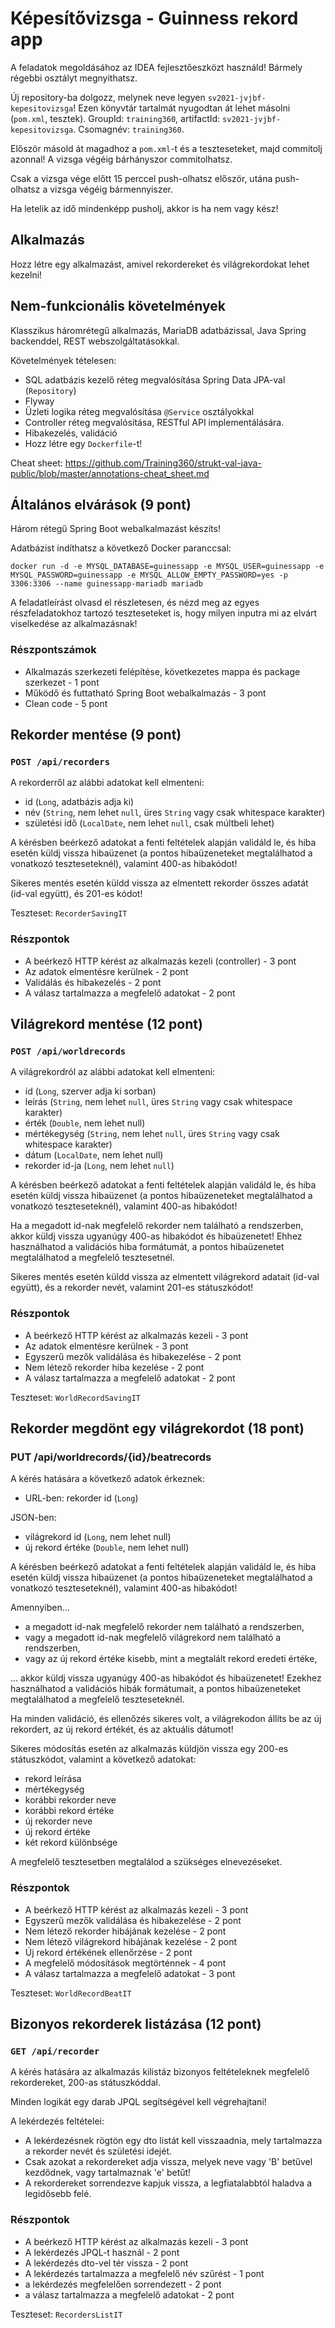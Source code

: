 # Képesítővizsga - Guinness rekord app

A feladatok megoldásához az IDEA fejlesztőeszközt használd!
Bármely régebbi osztályt megnyithatsz.

Új repository-ba dolgozz, melynek neve legyen `sv2021-jvjbf-kepesitovizsga`!
Ezen könyvtár tartalmát nyugodtan át lehet másolni (`pom.xml`, tesztek).
GroupId: `training360`, artifactId: `sv2021-jvjbf-kepesitovizsga`. Csomagnév: `training360`.

Először másold át magadhoz a `pom.xml`-t és a teszteseteket, majd commitolj azonnal!
A vizsga végéig bárhányszor commitolhatsz.

Csak a vizsga vége előtt 15 perccel push-olhatsz először, utána push-olhatsz a vizsga végéig bármennyiszer.

Ha letelik az idő mindenképp pusholj, akkor is
ha nem vagy kész!

## Alkalmazás

Hozz létre egy alkalmazást, amivel rekordereket és világrekordokat lehet kezelni!

## Nem-funkcionális követelmények

Klasszikus háromrétegű alkalmazás, MariaDB adatbázissal,
Java Spring backenddel, REST webszolgáltatásokkal.

Követelmények tételesen:

* SQL adatbázis kezelő réteg megvalósítása Spring Data JPA-val (`Repository`)
* Flyway
* Üzleti logika réteg megvalósítása `@Service` osztályokkal
* Controller réteg megvalósítása, RESTful API implementálására.
* Hibakezelés, validáció
* Hozz létre egy `Dockerfile`-t!

Cheat sheet: https://github.com/Training360/strukt-val-java-public/blob/master/annotations-cheat_sheet.md

## Általános elvárások (9 pont)

Három rétegű Spring Boot webalkalmazást készíts!

Adatbázist indíthatsz a következő Docker paranccsal:

```shell
docker run -d -e MYSQL_DATABASE=guinessapp -e MYSQL_USER=guinessapp -e MYSQL_PASSWORD=guinessapp -e MYSQL_ALLOW_EMPTY_PASSWORD=yes -p 3306:3306 --name guinessapp-mariadb mariadb
```

A feladatleírást olvasd el részletesen, és nézd meg az egyes részfeladatokhoz tartozó teszteseteket is,
hogy milyen inputra mi az elvárt viselkedése az alkalmazásnak!

### Részpontszámok

- Alkalmazás szerkezeti felépítése, következetes mappa és package szerkezet - 1 pont
- Működő és futtatható Spring Boot webalkalmazás - 3 pont
- Clean code - 5 pont

## Rekorder mentése (9 pont)

### `POST /api/recorders`

A rekorderről az alábbi adatokat kell elmenteni:

- id (`Long`, adatbázis adja ki)
- név (`String`, nem lehet `null`, üres `String` vagy csak whitespace karakter)
- születési idő (`LocalDate`, nem lehet `null`, csak múltbeli lehet)

A kérésben beérkező adatokat a fenti feltételek alapján validáld le, és
hiba esetén küldj vissza hibaüzenet (a pontos hibaüzeneteket megtalálhatod a vonatkozó teszteseteknél),
valamint 400-as hibakódot!

Sikeres mentés esetén küldd vissza az elmentett rekorder összes adatát (id-val együtt), és 201-es kódot!

Teszteset: `RecorderSavingIT`

### Részpontok

* A beérkező HTTP kérést az alkalmazás kezeli (controller) - 3 pont
* Az adatok elmentésre kerülnek - 2 pont
* Validálás és hibakezelés - 2 pont
* A válasz tartalmazza a megfelelő adatokat - 2 pont

## Világrekord mentése (12 pont)

### `POST /api/worldrecords`

A világrekordról az alábbi adatokat kell elmenteni:

- id (`Long`, szerver adja ki sorban)
- leírás (`String`, nem lehet `null`, üres `String` vagy csak whitespace karakter)
- érték (`Double`, nem lehet null)
- mértékegység (`String`, nem lehet `null`, üres `String` vagy csak whitespace karakter)
- dátum (`LocalDate`, nem lehet null)
- rekorder id-ja (`Long`, nem lehet `null`)

A kérésben beérkező adatokat a fenti feltételek alapján validáld le, és hiba esetén küldj vissza hibaüzenet
(a pontos hibaüzeneteket megtalálhatod a vonatkozó teszteseteknél), valamint 400-as hibakódot!

Ha a megadott id-nak megfelelő rekorder nem található a rendszerben, akkor küldj vissza ugyanúgy 400-as hibakódot és hibaüzenetet!
Ehhez használhatod a validációs hiba formátumát, a pontos hibaüzenetet megtalálhatod a megfelelő tesztesetnél.

Sikeres mentés esetén küldd vissza az elmentett világrekord adatait (id-val együtt), és a rekorder nevét, valamint 201-es státuszkódot!


### Részpontok

* A beérkező HTTP kérést az alkalmazás kezeli - 3 pont
* Az adatok elmentésre kerülnek - 3 pont
* Egyszerű mezők validálása és hibakezelése - 2 pont
* Nem létező rekorder hiba kezelése - 2 pont
* A válasz tartalmazza a megfelelő adatokat - 2 pont

Teszteset: `WorldRecordSavingIT`

## Rekorder megdönt egy világrekordot (18 pont)

### PUT /api/worldrecords/{id}/beatrecords

A kérés hatására a következő adatok érkeznek:

- URL-ben: rekorder id (`Long`)

JSON-ben:

- világrekord id  (`Long`, nem lehet null)
- új rekord értéke (`Double`, nem lehet null)

A kérésben beérkező adatokat a fenti feltételek alapján validáld le,
és hiba esetén küldj vissza hibaüzenet (a pontos hibaüzeneteket megtalálhatod a vonatkozó teszteseteknél), valamint 400-as hibakódot!

Amennyiben...

- a megadott id-nak megfelelő rekorder nem található a rendszerben,
- vagy a megadott id-nak megfelelő világrekord nem található a rendszerben,
- vagy az új rekord értéke kisebb, mint a megtalált rekord eredeti értéke,

... akkor küldj vissza ugyanúgy 400-as hibakódot és hibaüzenetet!
Ezekhez használhatod a validációs hibák formátumait, a pontos hibaüzeneteket megtalálhatod a megfelelő teszteseteknél.

Ha minden validáció, és ellenőzés sikeres volt, a világrekodon állíts be az új rekordert, az új rekord értékét, és az aktuális dátumot!

Sikeres módosítás esetén az alkalmazás küldjön vissza egy 200-es státuszkódot, valamint a következő adatokat:

- rekord leírása
- mértékegység
- korábbi rekorder neve
- korábbi rekord értéke
- új rekorder neve
- új rekord értéke
- két rekord különbsége

A megfelelő tesztesetben megtalálod a szükséges elnevezéseket.

### Részpontok

- A beérkező HTTP kérést az alkalmazás kezeli - 3 pont
- Egyszerű mezők validálása és hibakezelése - 2 pont
- Nem létező rekorder hibájának kezelése - 2 pont
- Nem létező világrekord hibájának kezelése - 2 pont
- Új rekord értékének ellenőrzése - 2 pont
- A megfelelő módosítások megtörténnek - 4 pont
- A válasz tartalmazza a megfelelő adatokat - 3 pont

Teszteset: `WorldRecordBeatIT`

## Bizonyos rekorderek listázása (12 pont)

### `GET /api/recorder`

A kérés hatására az alkalmazás kilistáz bizonyos feltételeknek megfelelő rekordereket, 200-as státuszkóddal.

Minden logikát egy darab JPQL segítségével kell végrehajtani!

A lekérdezés feltételei:

- A lekérdezésnek rögtön egy dto listát kell visszaadnia, mely tartalmazza a rekorder nevét és születési idejét.
- Csak azokat a rekordereket adja vissza, melyek neve vagy 'B' betűvel kezdődnek, vagy tartalmaznak 'e' betűt!
- A rekordereket sorrendezve kapjuk vissza, a legfiatalabbtól haladva a legidősebb felé.

### Részpontok

- A beérkező HTTP kérést az alkalmazás kezeli - 3 pont
- A lekérdezés JPQL-t használ - 2 pont
- A lekérdezés dto-vel tér vissza - 2 pont
- A lekérdezés tartalmazza a megfelelő név szűrést - 1 pont
- a lekérdezés megfelelően sorrendezett - 2 pont
- a válasz tartalmazza a megfelelő adatokat - 2 pont

Teszteset: `RecordersListIT`